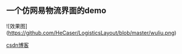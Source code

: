 

## 一个仿网易物流界面的demo

![效果图] 
(https://github.com/HeCaser/LogisticsLayout/blob/master/wuliu.png)

[csdn博客](https://mp.csdn.net/mdeditor/80695461)
